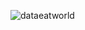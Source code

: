 ![ dataeatworld ](https://github-readme-stats.vercel.app/api?username=marceloeatworld&show_icons=true&theme=transparent)
